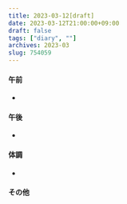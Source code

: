 ```yaml
---
title: 2023-03-12[draft]
date: 2023-03-12T21:00:00+09:00
draft: false
tags: ["diary", ""]
archives: 2023-03
slug: 754059
---
```

#### 午前
- 
#### 午後
- 
#### 体調
- 
#### その他